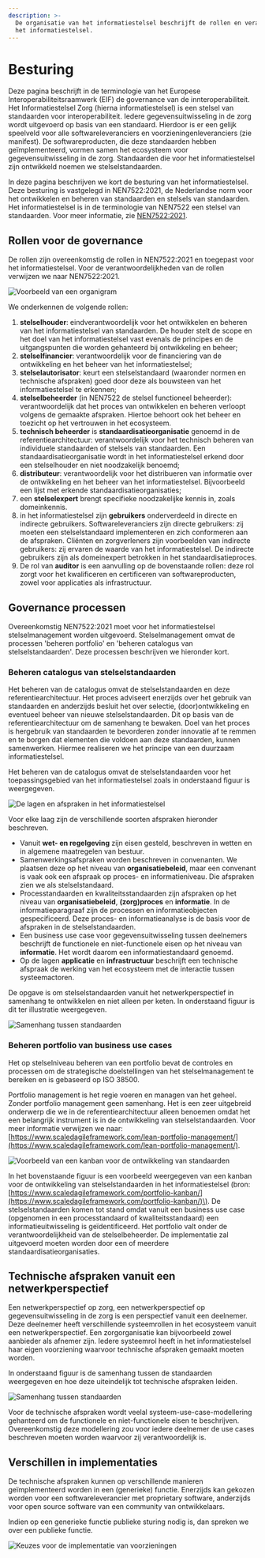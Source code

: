 ```yaml
---
description: >-
  De organisatie van het informatiestelsel beschrijft de rollen en verantwoordelijkheden voor de besturing van 
  het informatiestelsel.
---
```


# Besturing

Deze pagina beschrijft in de terminologie van het Europese Interoperabiliteitsraamwerk (EIF) de governance van de innteroperabiliteit. Het Informatiestelsel Zorg \(hierna informatiestelsel\) is een stelsel van standaarden voor interoperabiliteit. Iedere gegevensuitwisseling in de zorg wordt uitgevoerd op basis van een standaard. Hierdoor is er een gelijk speelveld voor alle softwareleveranciers en voorzieningenleveranciers \(zie manifest\). De softwareproducten, die deze standaarden hebben geïmplementeerd, vormen samen het ecosysteem voor gegevensuitwisseling in de zorg. Standaarden die voor het informatiestelsel zijn ontwikkeld noemen we stelselstandaarden.

In deze pagina beschrijven we kort de besturing van het informatiestelsel. Deze besturing is vastgelegd in NEN7522:2021, de Nederlandse norm voor het ontwikkelen en beheren van standaarden en stelsels van standaarden. Het informatiestelsel is in de terminologie van NEN7522  een stelsel van standaarden. Voor meer informatie, zie [NEN7522:2021](https://www.nen.nl/nen-7522-2021-nl-283706). 

## Rollen voor de governance

De rollen zijn overeenkomstig de rollen in NEN7522:2021 en toegepast voor het informatiestelsel. Voor de verantwoordelijkheden van de rollen verwijzen we naar NEN7522:2021.

![Voorbeeld van een organigram](../../.gitbook/assets/organigram.svg)

We onderkennen de volgende rollen:

1. **stelselhouder**: eindverantwoordelijk voor het ontwikkelen en beheren van het informatiestelsel van standaarden. De houder stelt de scope en het doel van het informatiestelsel vast evenals de principes en de uitgangspunten die worden gehanteerd bij ontwikkeling en beheer;
2. **stelselfinancier**: verantwoordelijk voor de financiering van de ontwikkeling en het beheer van het informatiestelsel;
3. **stelselautorisator**: keurt een stelselstandaard \(waaronder normen en technische afspraken\) goed door deze als bouwsteen van het informatiestelsel te erkennen;
4. **stelselbeheerder** \(in NEN7522 de stelsel functioneel beheerder\): verantwoordelijk dat het proces van ontwikkelen en beheren verloopt volgens de gemaakte afspraken. Hiertoe behoort ook het beheer en toezicht op het vertrouwen in het ecosysteem.
5. **technisch beheerder** is **standaardisatieorganisatie** genoemd in de referentiearchitectuur: verantwoordelijk voor het technisch beheren van individuele standaarden of stelsels van standaarden. Een standaardisatieorganisatie wordt in het informatiestelsel erkend door een stelselhouder en niet noodzakelijk benoemd;
6. **distributeur**: verantwoordelijk voor het distribueren van informatie over de ontwikkeling en het beheer van het informatiestelsel. Bijvoorbeeld een lijst met erkende standaardisatieorganisaties;
7. een **stelselexpert** brengt specifieke noodzakelijke kennis in, zoals domeinkennis.
8. in het informatiestelsel zijn **gebruikers** onderverdeeld in directe en indirecte gebruikers. Softwareleveranciers zijn directe gebruikers: zij moeten een stelselstandaard implementeren en zich conformeren aan de afspraken. Cliënten en zorgverleners zijn voorbeelden van indirecte gebruikers: zij ervaren de waarde van het informatiestelsel. De indirecte gebruikers zijn als domeinexpert betrokken in het standaardisatieproces.
9. De rol van **auditor** is een aanvulling op de bovenstaande rollen: deze rol zorgt voor het kwalificeren en certificeren van softwareproducten, zowel voor applicaties als infrastructuur.

## Governance processen

Overeenkomstig NEN7522:2021 moet voor het informatiestelsel stelselmanagement worden uitgevoerd. Stelselmanagement omvat de processen 'beheren portfolio' en 'beheren catalogus van stelselstandaarden'. Deze processen beschrijven we hieronder kort.

### Beheren catalogus van stelselstandaarden

Het beheren van de catalogus omvat de stelselstandaarden en deze referentiearchitectuur. Het proces adviseert enerzijds over het gebruik van standaarden en anderzijds besluit het over selectie, \(door\)ontwikkeling en eventueel beheer van nieuwe stelselstandaarden. Dit op basis van de referentiearchitectuur om de samenhang te bewaken. Doel van het proces is hergebruik van standaarden te bevorderen zonder innovatie af te remmen en te borgen dat elementen die voldoen aan deze standaarden, kunnen samenwerken. Hiermee realiseren we het principe van een duurzaam informatiestelsel.

Het beheren van de catalogus omvat de stelselstandaarden voor het toepassingsgebied van het informatiestelsel zoals in onderstaand figuur is weergegeven.

![De lagen en afspraken in het informatiestelsel](../../.gitbook/assets/standards.svg)

Voor elke laag zijn de verschillende soorten afspraken hieronder beschreven.

* Vanuit **wet- en regelgeving** zijn eisen gesteld, beschreven in wetten en in algemene maatregelen van bestuur.
* Samenwerkingsafspraken worden beschreven in convenanten. We plaatsen deze op het niveau van **organisatiebeleid**, maar een convenant is vaak ook een afspraak op proces- en informatieniveau. Die afspraken zien we als stelselstandaard.
* Processtandaarden en kwaliteitsstandaarden zijn afspraken op het niveau van **organisatiebeleid**, **\(zorg\)proces** en **informatie**. In de informatieparagraaf zijn de processen en informatieobjecten gespecificeerd. Deze proces- en informatieanalyse is de basis voor de afspraken in de stelselstandaarden.
* Een business use case voor gegevensuitwisseling tussen deelnemers beschrijft de functionele en niet-functionele eisen op het niveau van **informatie**. Het wordt daarom een informatiestandaard genoemd.
* Op de lagen **applicatie** en **infrastructuur** beschrijft een technische afspraak de werking van het ecosysteem met de interactie tussen systeemactoren.

De opgave is om stelselstandaarden vanuit het netwerkperspectief in samenhang te ontwikkelen en niet alleen per keten. In onderstaand figuur is dit ter illustratie weergegeven.

![Samenhang tussen standaarden](../../.gitbook/assets/abstractbuildingblocks.svg)

### Beheren portfolio van business use cases

Het op stelselniveau beheren van een portfolio bevat de controles en processen om de strategische doelstellingen van het stelselmanagement te bereiken en is gebaseerd op ISO 38500.

Portfolio management is het regie voeren en managen van het geheel. Zonder portfolio management geen samenhang. Het is een zeer uitgebreid onderwerp die we in de referentiearchitectuur alleen benoemen omdat het een belangrijk instrument is in de ontwikkeling van stelselstandaarden. Voor meer informatie verwijzen we naar: [https://www.scaledagileframework.com/lean-portfolio-management/](https://www.scaledagileframework.com/lean-portfolio-management/).

![Voorbeeld van een kanban voor de ontwikkeling van standaarden](../../.gitbook/assets/portfolio.svg)

In het bovenstaande figuur is een voorbeeld weergegeven van een kanban voor de ontwikkeling van stelselstandaarden in het informatiestelsel \(bron: [https://www.scaledagileframework.com/portfolio-kanban/](https://www.scaledagileframework.com/portfolio-kanban/)\). De stelselstandaarden komen tot stand omdat vanuit een business use case \(opgenomen in een processtandaard of kwaliteitsstandaard\) een informatieuitwisseling is geïdentificeerd. Het portfolio valt onder de verantwoordelijkheid van de stelselbeheerder. De implementatie zal uitgevoerd moeten worden door een of meerdere standaardisatieorganisaties.

## Technische afspraken vanuit een netwerkperspectief

Een netwerkperspectief op zorg, een netwerkperspectief op gegevensuitwisseling in de zorg is een perspectief vanuit een deelnemer. Deze deelnemer heeft verschillende systeemrollen in het ecosysteem vanuit een netwerkperspectief. Een zorgorganisatie kan bijvoorbeeld zowel aanbieder als afnemer zijn. Iedere systeemrol heeft in het informatiestelsel haar eigen voorziening waarvoor technische afspraken gemaakt moeten worden.

In onderstaand figuur is de samenhang tussen de standaarden weergegeven en hoe deze uiteindelijk tot technische afspraken leiden.

![Samenhang tussen standaarden](../../.gitbook/assets/coherence.svg)

Voor de technische afspraken wordt veelal systeem-use-case-modellering gehanteerd om de functionele en niet-functionele eisen te beschrijven. Overeenkomstig deze modellering zou voor iedere deelnemer de use cases beschreven moeten worden waarvoor zij verantwoordelijk is.

## Verschillen in implementaties

De technische afspraken kunnen op verschillende manieren geïmplementeerd worden in een \(generieke\) functie. Enerzijds kan gekozen worden voor een softwareleverancier met proprietary software, anderzijds voor open source software van een community van ontwikkelaars.

Indien op een generieke functie publieke sturing nodig is, dan spreken we over een publieke functie.

![Keuzes voor de implementatie van voorzieningen](../../.gitbook/assets/implementation.svg)


